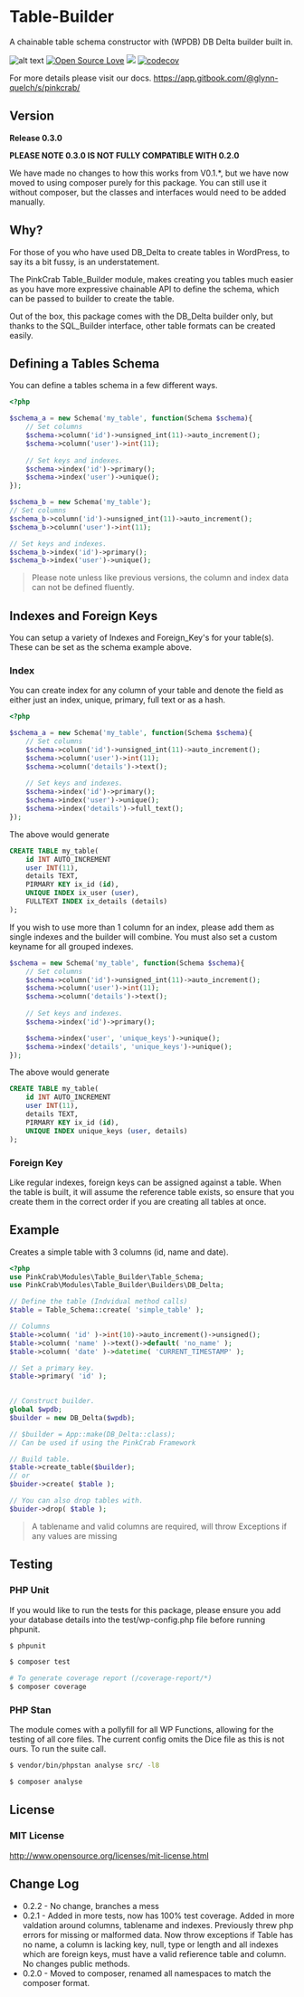 # Table-Builder
A chainable table schema constructor with (WPDB) DB Delta builder built in.


![alt text](https://img.shields.io/badge/Current_Version-0.3.0-yellow.svg?style=flat " ") 
[![Open Source Love](https://badges.frapsoft.com/os/mit/mit.svg?v=102)](https://github.com/ellerbrock/open-source-badge/)
![](https://github.com/Pink-Crab/Module__Table_Builder/workflows/GitHub_CI/badge.svg " ")
[![codecov](https://codecov.io/gh/Pink-Crab/Module__Table_Builder/branch/master/graph/badge.svg?token=UBWL8S4O8L)](https://codecov.io/gh/Pink-Crab/Module__Table_Builder)


For more details please visit our docs.
https://app.gitbook.com/@glynn-quelch/s/pinkcrab/


## Version ##
**Release 0.3.0**

**PLEASE NOTE 0.3.0 IS NOT FULLY COMPATIBLE WITH 0.2.0**

We have made no changes to how this works from V0.1.*, but we have now moved to using composer purely for this package. You can still use it without composer, but the classes and interfaces would need to be added manually.

## Why? ##
For those of you who have used DB_Delta to create tables in WordPress, to say its a bit fussy, is an understatement. 

The PinkCrab Table_Builder module, makes creating you tables much easier as you have more expressive chainable API to define the schema, which can be passed to builder to create the table. 

Out of the box, this package comes with the DB_Delta builder only, but thanks to the SQL_Builder interface, other table formats can be created easily.



## Defining a Tables Schema

You can define a tables schema in a few different ways.

```php
<?php

$schema_a = new Schema('my_table', function(Schema $schema){
    // Set columns
    $schema->column('id')->unsigned_int(11)->auto_increment();
    $schema->column('user')->int(11);
    
    // Set keys and indexes.
    $schema->index('id')->primary();
    $schema->index('user')->unique();
});

$schema_b = new Schema('my_table');
// Set columns
$schema_b->column('id')->unsigned_int(11)->auto_increment();
$schema_b->column('user')->int(11);

// Set keys and indexes.
$schema_b->index('id')->primary();
$schema_b->index('user')->unique();
```
> Please note unless like previous versions, the column and index data can not be defined fluently.

## Indexes and Foreign Keys

You can setup a variety of Indexes and Foreign_Key's for your table(s). These can be set as the schema example above.

### Index

You can create index for any column of your table and denote the field as either just an index, unique, primary, full text or as a hash.

```php
<?php

$schema_a = new Schema('my_table', function(Schema $schema){
    // Set columns
    $schema->column('id')->unsigned_int(11)->auto_increment();
    $schema->column('user')->int(11);
    $schema->column('details')->text();
    
    // Set keys and indexes.
    $schema->index('id')->primary();
    $schema->index('user')->unique();
    $schema->index('details')->full_text();
});
```
The above would generate

```sql
CREATE TABLE my_table(
    id INT AUTO_INCREMENT
    user INT(11),
    details TEXT,
    PIRMARY KEY ix_id (id),
    UNIQUE INDEX ix_user (user),
    FULLTEXT INDEX ix_details (details)
);
```

If you wish to use more than 1 column for an index, please add them as single indexes and the builder will combine. You must also set a custom keyname for all grouped indexes.

```php 
$schema = new Schema('my_table', function(Schema $schema){
    // Set columns
    $schema->column('id')->unsigned_int(11)->auto_increment();
    $schema->column('user')->int(11);
    $schema->column('details')->text();
    
    // Set keys and indexes.
    $schema->index('id')->primary();

    $schema->index('user', 'unique_keys')->unique();
    $schema->index('details', 'unique_keys')->unique();
});
```
The above would generate

```sql
CREATE TABLE my_table(
    id INT AUTO_INCREMENT
    user INT(11),
    details TEXT,
    PIRMARY KEY ix_id (id),
    UNIQUE INDEX unique_keys (user, details)
);
```
### Foreign Key
Like regular indexes, foreign keys can be assigned against a table. When the table is built, it will assume the reference table exists, so ensure that you create them in the correct order if you are creating all tables at once.






## Example ##

Creates a simple table with 3 columns (id, name and date). 

```php
<?php
use PinkCrab\Modules\Table_Builder\Table_Schema;
use PinkCrab\Modules\Table_Builder\Builders\DB_Delta;

// Define the table (Indvidual method calls)
$table = Table_Schema::create( 'simple_table' );

// Columns
$table->column( 'id' )->int(10)->auto_increment()->unsigned();
$table->column( 'name' )->text()->default( 'no_name' );	
$table->column( 'date' )->datetime( 'CURRENT_TIMESTAMP' );

// Set a primary key.
$table->primary( 'id' );	

			
// Construct builder.
global $wpdb;
$builder = new DB_Delta($wpdb); 

// $builder = App::make(DB_Delta::class); 
// Can be used if using the PinkCrab Framework

// Build table.
$table->create_table($builder);
// or
$buider->create( $table );

// You can also drop tables with.
$buider->drop( $table );
```
> A tablename and valid columns are required, will throw Exceptions if any values are missing

## Testing ##

### PHP Unit ###
If you would like to run the tests for this package, please ensure you add your database details into the test/wp-config.php file before running phpunit.
````bash
$ phpunit
````
````bash 
$ composer test

# To generate coverage report (/coverage-report/*)
$ composer coverage
````

### PHP Stan ###
The module comes with a pollyfill for all WP Functions, allowing for the testing of all core files. The current config omits the Dice file as this is not ours. To run the suite call.
````bash 
$ vendor/bin/phpstan analyse src/ -l8 
````
````bash 
$ composer analyse
````


## License ##

### MIT License ###
http://www.opensource.org/licenses/mit-license.html  

## Change Log ##
* 0.2.2 - No change, branches a mess
* 0.2.1 - Added in more tests, now has 100% test coverage. Added in more valdation around columns, tablename and indexes. Previously threw php errors for missing or malformed data. Now throw exceptions if Table has no name, a column is lacking key, null, type or length and all indexes which are foreign keys, must have a valid refierence table and column. No changes public methods.
* 0.2.0 - Moved to composer, renamed all namespaces to match the composer format.
